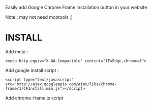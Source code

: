 

Easily add Google Chrome Frame installation button in your website

Note : may not need mootools ;)

INSTALL
=======

Add meta :

    <meta http-equiv="X-UA-Compatible" content="IE=Edge,chrome=1">

Add google install script :

    <script type="text/javascript" src="http://ajax.googleapis.com/ajax/libs/chrome-frame/1/CFInstall.min.js"></script>

Add chrome-frame.js script